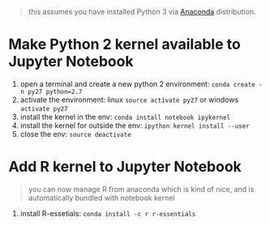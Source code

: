 > this assumes you have installed Python 3 via [Anaconda](https://www.continuum.io/downloads) distribution.

# Make Python 2 kernel available to Jupyter Notebook

1. open a terminal and create a new python 2 environment: `conda create -n py27 python=2.7`
2. activate the environment: linux `source activate py27` or windows `activate py27`
3. install the kernel in the env: `conda install notebook ipykernel`
4. install the kernel for outside the env: `ipython kernel install --user`
5. close the env: `source deactivate`

# Add R kernel to Jupyter Notebook

> you can now manage R from anaconda which is kind of nice, and is automatically bundled with notebook kernel

1. install R-essetials: `conda install -c r r-essentials`